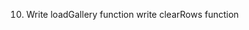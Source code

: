 <!-- 1. setup index
    create index.html
    link main.css
    link index.js
    create header.css
    link header.css
        -ADD CHANGES TO tests/index.js, ESLINTRC, TRAVIS.YML!!! -->

<!-- 2. create auth
    create auth.html
    create auth.js
    link auth.js
    link header.css -->

<!-- 3. setup authorization on firebase website -->

<!-- 4. create firebase.js
    add firebase scripts and links to html files
    add firebase info to firebase.js -->

<!-- 4.5 create ui on auth.js
    initialize constructor 
    ui.start()
        sign in options
            PROVIDER ID
        sign in success url
        credential helper none
        callbacks
         -->


<!-- 5. TDD Header Section
    ddd header
        get mtg png
        add title
        add login
        add profile pic
        add span for name
        style in header.css

    tdd make header html
    make div wrapper for header
    make loadHeader function -->
<!-- 
6. Make sure user can log in
    add load header to pages -->

<!-- 7. DDD Filter Section
    figure out fields of search
        by name
        by type
        by subtype
        by color
        by set
    TDD makeFormHtml function
    TDD makeOptionHtml -->
<!-- 
8. DDD index.html
    create section for gallery
    create search form section
    create header section
    create card entry layout
        figure out cards per page -->
<!-- 
9. TDD Card HTML Template -->

10. Write loadGallery function
    write clearRows function
    

